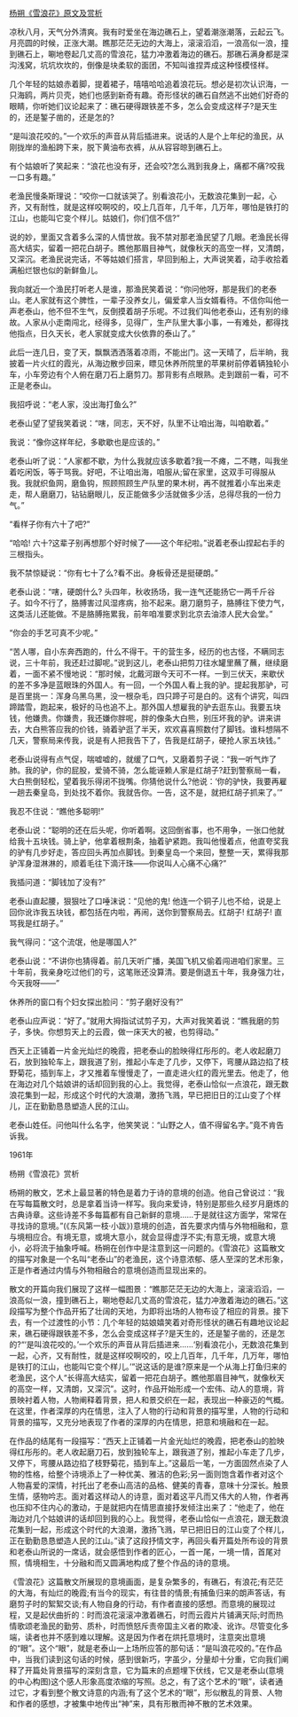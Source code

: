 [杨朔《雪浪花》原文及赏析](https://www.vrrw.net/wx/10757.html)

凉秋八月，天气分外清爽。我有时爱坐在海边礁石上，望着潮涨潮落，云起云飞。月亮圆的时候，正涨大潮。瞧那茫茫无边的大海上，滚滚滔滔，一浪高似一浪，撞到礁石上，唰地卷起几丈高的雪浪花，猛力冲激着海边的礁石。那礁石满身都是深沟浅窝，坑坑坎坎的，倒像是块柔软的面团，不知叫谁捏弄成这种怪模怪样。

几个年轻的姑娘赤着脚，提着裙子，嘻嘻哈哈追着浪花玩。想必是初次认识海，一只海鸥，两片贝壳，她们也感到新奇有趣。奇形怪状的礁石自然逃不出她们好奇的眼睛，你听她们议论起来了：礁石硬得跟铁差不多，怎么会变成这样子?是天生的，还是錾子凿的，还是怎的?

“是叫浪花咬的。”一个欢乐的声音从背后插进来。说话的人是个上年纪的渔民，从刚拢岸的渔船跨下来，脱下黄油布衣裤，从从容容晾到礁石上。

有个姑娘听了笑起来：“浪花也没有牙，还会咬?怎么溅到我身上，痛都不痛?咬我一口多有趣。”



老渔民慢条斯理说：“咬你一口就该哭了。别看浪花小，无数浪花集到一起，心齐，又有耐性，就是这样咬啊咬的，咬上几百年，几千年，几万年，哪怕是铁打的江山，也能叫它变个样儿。姑娘们，你们信不信?”

说的妙，里面又含着多么深的人情世故。我不禁对那老渔民望了几眼。老渔民长得高大结实，留着一把花白胡子。瞧他那眉目神气，就像秋天的高空一样，又清朗，又深沉。老渔民说完话，不等姑娘们搭言，早回到船上，大声说笑着，动手收拾着满船烂银也似的新鲜鱼儿。

我向就近一个渔民打听老人是谁，那渔民笑着说：“你问他呀，那是我们的老泰山。老人家就有这个脾性，一辈子没养女儿，偏爱拿人当女婿看待。不信你叫他一声老泰山，他不但不生气，反倒摸着胡子乐呢。不过我们叫他老泰山，还有别的缘故。人家从小走南闯北，经得多，见得广，生产队里大事小事，一有难处，都得找他指点，日久天长，老人家就变成大伙依靠的泰山了。”

此后一连几日，变了天，飘飘洒洒落着凉雨，不能出门。这一天晴了，后半晌，我披着一片火红的霞光，从海边散步回来，瞟见休养所院里的苹果树前停着辆独轮小车，小车旁边有个人俯在磨刀石上磨剪刀。那背影有点眼熟。走到跟前一看，可不正是老泰山。

我招呼说：“老人家，没出海打鱼么?”

老泰山望了望我笑着说：“嗐，同志，天不好，队里不让咱出海，叫咱歇着。”

我说：“像你这样年纪，多歇歇也是应该的。”

老泰山听了说：“人家都不歇，为什么我就应该多歇着?我一不瘫，二不瞎，叫我坐着吃闲饭，等于骂我。好吧，不让咱出海，咱服从;留在家里，这双手可得服从我。我就织鱼网，磨鱼钩，照顾照顾生产队里的果木树，再不就推着小车出来走走，帮人磨磨刀，钻钻磨眼儿，反正能做多少活就做多少活，总得尽我的一份力气。”

“看样子你有六十了吧?”

“哈哈! 六十?这辈子别再想那个好时候了——这个年纪啦。”说着老泰山捏起右手的三根指头。

我不禁惊疑说：“你有七十了么?看不出。身板骨还是挺硬朗。”

老泰山说：“嗐，硬朗什么? 头四年，秋收扬场，我一连气还能扬它一两千斤谷子。如今不行了，胳膊害过风湿疼病，抬不起来。磨刀磨剪子，胳膊往下使力气，这类活儿还能做。不是胳膊拖累我，前年咱准要求到北京去油漆人民大会堂。”

“你会的手艺可真不少呢。”

“苦人哪，自小东奔西跑的，什么不得干。干的营生多，经历的也古怪，不瞒同志说，三十年前，我还赶过脚呢。”说到这儿，老泰山把剪刀往水罐里蘸了蘸，继续磨着，一面不紧不慢地说：“那时候，北戴河跟今天可不一样。一到三伏天，来歇伏的差不多净是蓝眼珠的外国人。有一回，一个外国人看上我的驴。提起我那驴，可是百里挑一：浑身乌黑乌黑，没一根杂毛，四只蹄子可是白的。这有个讲究，叫四蹄踏雪，跑起来，极好的马也追不上。那外国人想雇我的驴去逛东山。我要五块钱，他嫌贵。你嫌贵，我还嫌你胖呢，胖的像条大白熊，别压坏我的驴。讲来讲去，大白熊答应我的价钱，骑着驴逛了半天，欢欢喜喜照数付了脚钱。谁料想隔不几天，警察局来传我，说是有人把我告下了，告我是红胡子，硬抢人家五块钱。”

老泰山说得有点气促，喘嘘嘘的，就缓了口气，又磨着剪子说：“我一听气炸了肺。我的驴，你的屁股，爱骑不骑，怎么能诬赖人家是红胡子?赶到警察局一看，大白熊倒轻松，望着我乐得闭不拢嘴。你猜他说什么?他说：‘你的驴快，我要再雇一趟去秦皇岛，到处找不着你。我就告你。一告，这不是，就把红胡子抓来了。’”

我忍不住说：“瞧他多聪明!”

老泰山说：“聪明的还在后头呢，你听着啊。这回倒省事，也不用争，一张口他就给我十五块钱。骑上驴，他拿着根荆条，抽着驴紧跑。我叫他慢着点，他直夸奖我的驴有几步好走，答应回头再加点脚钱。到秦皇岛一个来回，整整一天，累得我那驴浑身湿淋淋的，顺着毛往下滴汗珠——你说叫人心痛不心痛?”

我插问道：“脚钱加了没有?”

老泰山直起腰，狠狠吐了口唾沫说：“见他的鬼! 他连一个铜子儿也不给，说是上回你讹诈我五块钱，都包括在内啦，再闹，送你到警察局去。红胡子! 红胡子! 直骂我是红胡子。”

我气得问：“这个流氓，他是哪国人?”

老泰山说：“不讲你也猜得着。前几天听广播，美国飞机又偷着闯进咱们家里。三十年前，我亲身吃过他们的亏，这笔账还没算清。要是倒退五十年，我身强力壮，今天我呀——”

休养所的窗口有个妇女探出脸问：“剪子磨好没有?”

老泰山应声说：“好了。”就用大拇指试试剪子刃，大声对我笑着说：“瞧我磨的剪子，多快。你想剪天上的云霞，做一床天大的被，也剪得动。”

西天上正铺着一片金光灿烂的晚霞，把老泰山的脸映得红彤彤的。老人收起磨刀石，放到独轮车上，跟我道了别，推起小车走了几步，又停下，弯腰从路边掐了枝野菊花，插到车上，才又推着车慢慢走了，一直走进火红的霞光里去。他走了，他在海边对几个姑娘讲的话却回到我的心上。我觉得，老泰山恰似一点浪花，跟无数浪花集到一起，形成这个时代的大浪潮，激扬飞溅，早已把旧日的江山变了个样儿，正在勤勤恳恳塑造人民的江山。

老泰山姓任。问他叫什么名字，他笑笑说：“山野之人，值不得留名字。”竟不肯告诉我。

1961年

杨朔《雪浪花》赏析

杨朔的散文，艺术上最显著的特色是着力于诗的意境的创造。他自己曾说过：“我在写每篇散文时，总是拿着当诗一样写。我向来爱诗，特别是那些久经岁月磨炼的古典诗章。这些诗差不多每篇都有自己新鲜的意境……于是就往这方面学，常常在寻找诗的意境。”(《东风第一枝·小跋》)意境的创造，首先要求内情与外物相融和，意与境相应合。有境无意，或境大意小，就会显得虚浮不实;有意无境，或意大境小，必将流于抽象呼喊。杨朔在创作中是注意到这一问题的。《雪浪花》这篇散文的描写对象是一个名叫“老泰山”的老渔民，这个诗意浓郁、感人至深的艺术形象，正是作者通过内情与外物相融合的意境创造而显现出来的。

散文的开篇向我们展现了这样一幅图景：“瞧那茫茫无边的大海上，滚滚滔滔，一浪高似一浪，撞到礁石上，唰地卷起几丈高的雪浪花，猛力冲激着海边的礁石。”这段描写为整个作品开拓了壮阔的天地，为即将出场的人物布设了相应的背景。接下去，有一个过渡性的小节：几个年轻的姑娘嬉笑着对奇形怪状的礁石有趣地议论起来，礁石硬得跟铁差不多，怎么会变成这样子?是天生的，还是錾子凿的，还是怎的?“‘是叫浪花咬的。’一个欢乐的声音从背后插进来……‘别看浪花小，无数浪花集到一起，心齐，又有耐性，就是这样咬啊咬的，咬上几百年，几千年，几万年，哪怕是铁打的江山，也能叫它变个样儿。’”说这话的是谁?原来是一个从海上打鱼归来的老渔民，这个人“长得高大结实，留着一把花白胡子。瞧他那眉目神气，就像秋天的高空一样，又清朗，又深沉”。这时，作品开始形成一个宏伟、动人的意境，背景映衬着人物，人物阐释着背景，把人和景交织在一起，表现出一种豪迈的气概。在这里，作者深厚的内在情思，注入了人物的行动和背景的描写里，人物的行动和背景的描写，又充分地表现了作者的深厚的内在情思，把意和境融和在一起。

在作品的结尾有一段描写：“西天上正铺着一片金光灿烂的晚霞，把老泰山的脸映得红彤彤的。老人收起磨刀石，放到独轮车上，跟我道了别，推起小车走了几步，又停下，弯腰从路边掐了枝野菊花，插到车上。”这最后一笔，一方面固然点染了人物的性格，给整个诗境添上了一种优美、雅洁的色彩;另一面则饱含着作者对这个人物喜爱的深情，衬托出了老泰山高洁的品格、健美的青春，意味十分深长。触景生情，感物吟志。面对着这样动人的诗意，面对着这平凡而又伟大的人物，作者再也压抑不住内心的激动，于是就把内在情思直接抒发倾注出来了：“他走了，他在海边对几个姑娘讲的话却回到我的心上。我觉得，老泰山恰似一点浪花，跟无数浪花集到一起，形成这个时代的大浪潮，激扬飞溅，早已把旧日的江山变了个样儿，正在勤勤恳恳塑造人民的江山。”读了这段抒情文字，再回头看开篇处所布设的背景和老泰山所说的一席话，就会感悟到作者的匠心，一首一尾，一境一情，首尾对照，情境相生，十分融和而又圆满地构成了整个作品的诗的意境。

《雪浪花》这篇散文所展现的意境画面，是复杂繁多的，有礁石，有浪花;有茫茫的大海，有灿烂的晚霞;有当今的现实，有往昔的情景;有捕鱼归来的朗声答话，有磨剪子时的絮絮交谈;有人物自身的行动，有作者直接的感想。而意境的展现过程，又是起伏曲折的：时而浪花滚滚冲激着礁石，时而云霞片片铺满天际;时而热情歌颂老渔民的勤劳、质朴，时而愤怒斥责帝国主义者的欺凌、讹诈。尽管变化多端，读者也并不感到难以理解。这是因为作者在烘托意境时，注意突出意境的“眼”。这个“眼”，就是老泰山一上场所应答的那句话：“是叫浪花咬的。”在作品中，当我们读到这句话的时候，感到很新巧，字虽少，分量却十分重，它向我们阐释了开篇处背景描写的深刻含意，它为篇末的点题埋下伏线，它又是老泰山(意境的中心构图)这个感人形象高度浓缩的写照。总之，有了这个艺术的“眼”，读者通过它，才看到整个散文诗意的内涵;有了这个艺术的“眼”，形似散乱的背景、人物和作者的感想，才被集中地传出“神”来，具有形散而神不散的艺术效果。

